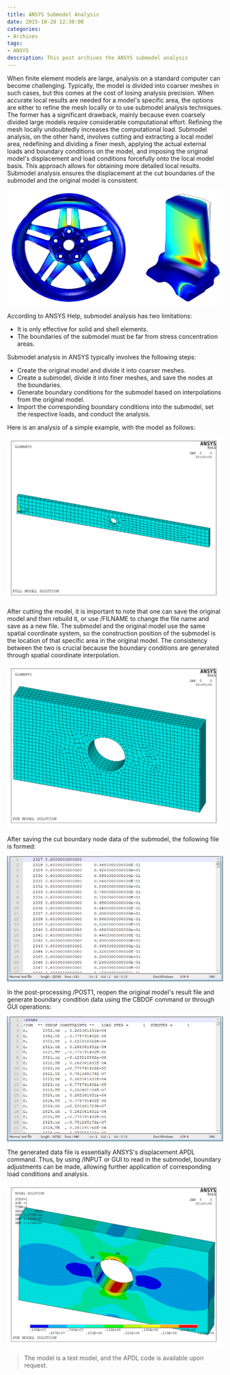 ```yaml
---
title: ANSYS Submodel Analysis
date: 2015-10-28 12:30:00
categories:
- Archives
tags:
- ANSYS
description: This post archives the ANSYS submodel analysis
---
```


When finite element models are large, analysis on a standard computer can become challenging. Typically, the model is divided into coarser meshes in such cases, but this comes at the cost of losing analysis precision. When accurate local results are needed for a model's specific area, the options are either to refine the mesh locally or to use submodel analysis techniques. The former has a significant drawback, mainly because even coarsely divided large models require considerable computational effort. Refining the mesh locally undoubtedly increases the computational load. Submodel analysis, on the other hand, involves cutting and extracting a local model area, redefining and dividing a finer mesh, applying the actual external loads and boundary conditions on the model, and imposing the original model's displacement and load conditions forcefully onto the local model basis. This approach allows for obtaining more detailed local results. Submodel analysis ensures the displacement at the cut boundaries of the submodel and the original model is consistent.

<!-- more -->
![Image](/uploads/imgs/2015/Global-and-Submodel-of-Wheel-Rim-Stress-Analysis.png)

According to ANSYS Help, submodel analysis has two limitations:

* It is only effective for solid and shell elements.
* The boundaries of the submodel must be far from stress concentration areas.

Submodel analysis in ANSYS typically involves the following steps:

* Create the original model and divide it into coarser meshes.
* Create a submodel, divide it into finer meshes, and save the nodes at the boundaries.
* Generate boundary conditions for the submodel based on interpolations from the original model.
* Import the corresponding boundary conditions into the submodel, set the respective loads, and conduct the analysis.

Here is an analysis of a simple example, with the model as follows:

![Original model](/uploads/imgs/2015/Global-and-Submodel-of-Wheel-Rim-Stress-Analysis1.png)

After cutting the model, it is important to note that one can save the original model and then rebuild it, or use /FILNAME to change the file name and save as a new file. The submodel and the original model use the same spatial coordinate system, so the construction position of the submodel is the location of that specific area in the original model. The consistency between the two is crucial because the boundary conditions are generated through spatial coordinate interpolation.

![Submodel](/uploads/imgs/2015/Global-and-Submodel-of-Wheel-Rim-Stress-Analysis2.png)

After saving the cut boundary node data of the submodel, the following file is formed:

![Boundary node data](/uploads/imgs/2015/Global-and-Submodel-of-Wheel-Rim-Stress-Analysis3.png)

In the post-processing /POST1, reopen the original model's result file and generate boundary condition data using the CBDOF command or through GUI operations:

![Boundary condition data](/uploads/imgs/2015/Global-and-Submodel-of-Wheel-Rim-Stress-Analysis4.png)

The generated data file is essentially ANSYS's displacement APDL command. Thus, by using /INPUT or GUI to read in the submodel, boundary adjustments can be made, allowing further application of corresponding load conditions and analysis.

![Final submodel result](/uploads/imgs/2015/Global-and-Submodel-of-Wheel-Rim-Stress-Analysis5.png)

> The model is a test model, and the APDL code is available upon request.